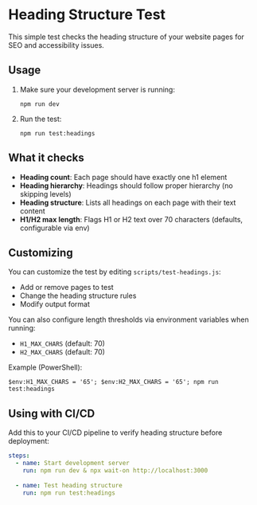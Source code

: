 # Heading Structure Test

This simple test checks the heading structure of your website pages for SEO and accessibility issues.

## Usage

1. Make sure your development server is running:
   ```
   npm run dev
   ```

2. Run the test:
   ```
   npm run test:headings
   ```

## What it checks

- **Heading count**: Each page should have exactly one h1 element
- **Heading hierarchy**: Headings should follow proper hierarchy (no skipping levels)
- **Heading structure**: Lists all headings on each page with their text content
- **H1/H2 max length**: Flags H1 or H2 text over 70 characters (defaults, configurable via env)

## Customizing

You can customize the test by editing `scripts/test-headings.js`:

- Add or remove pages to test
- Change the heading structure rules
- Modify output format

You can also configure length thresholds via environment variables when running:

- `H1_MAX_CHARS` (default: 70)
- `H2_MAX_CHARS` (default: 70)

Example (PowerShell):

```
$env:H1_MAX_CHARS = '65'; $env:H2_MAX_CHARS = '65'; npm run test:headings
```

## Using with CI/CD

Add this to your CI/CD pipeline to verify heading structure before deployment:

```yaml
steps:
  - name: Start development server
    run: npm run dev & npx wait-on http://localhost:3000
    
  - name: Test heading structure
    run: npm run test:headings
```